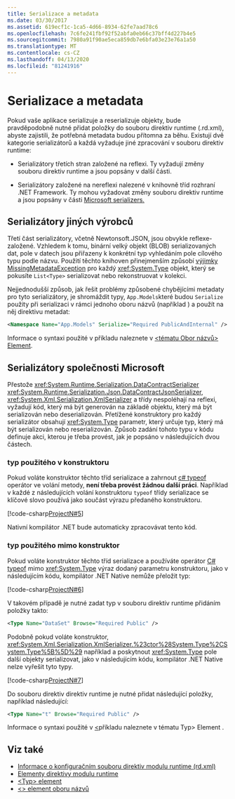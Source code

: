 ```yaml
---
title: Serializace a metadata
ms.date: 03/30/2017
ms.assetid: 619ecf1c-1ca5-4d66-8934-62fe7aad78c6
ms.openlocfilehash: 7c6fe241fbf92f52abfa0eb66c37bff4d227b4e5
ms.sourcegitcommit: 7980a91f90ae5eca859db7e6bfa03e23e76a1a50
ms.translationtype: MT
ms.contentlocale: cs-CZ
ms.lasthandoff: 04/13/2020
ms.locfileid: "81241916"
---
```

# <a name="serialization-and-metadata"></a>Serializace a metadata

Pokud vaše aplikace serializuje a reserializuje objekty, bude pravděpodobně nutné přidat položky do souboru direktiv runtime (.rd.xml), abyste zajistili, že potřebná metadata budou přítomna za běhu. Existují dvě kategorie serializátorů a každá vyžaduje jiné zpracování v souboru direktiv runtime:  
  
- Serializátory třetích stran založené na reflexi. Ty vyžadují změny souboru direktiv runtime a jsou popsány v další části.  
  
- Serializátory založené na nereflexi nalezené v knihovně tříd rozhraní .NET Framework. Ty mohou vyžadovat změny souboru direktiv runtime a jsou popsány v části [Microsoft serializers.](#Microsoft)  
  
<a name="ThirdParty"></a>
## <a name="third-party-serializers"></a>Serializátory jiných výrobců

 Třetí část serializátory, včetně Newtonsoft.JSON, jsou obvykle reflexe-založené. Vzhledem k tomu, binární velký objekt (BLOB) serializovaných dat, pole v datech jsou přiřazeny k konkrétní typ vyhledáním pole cílového typu podle názvu. Použití těchto knihoven přinejmenším způsobí [výjimky MissingMetadataException](missingmetadataexception-class-net-native.md) pro každý <xref:System.Type> objekt, který se pokusíte `List<Type>` serializovat nebo rekonstruovat v kolekci.  
  
 Nejjednodušší způsob, jak řešit problémy způsobené chybějícími metadaty pro tyto serializátory, je shromáždit typy, `App.Models`které budou `Serialize` použity při serializaci v rámci jednoho oboru názvů (například ) a použít na něj direktivu metadat:  
  
```xml  
<Namespace Name="App.Models" Serialize="Required PublicAndInternal" />  
```  
  
 Informace o syntaxi použité v příkladu naleznete v [ \<tématu Obor názvů> Element](namespace-element-net-native.md).  
  
<a name="Microsoft"></a>
## <a name="microsoft-serializers"></a>Serializátory společnosti Microsoft

 Přestože <xref:System.Runtime.Serialization.DataContractSerializer> <xref:System.Runtime.Serialization.Json.DataContractJsonSerializer>, <xref:System.Xml.Serialization.XmlSerializer> a třídy nespoléhají na reflexi, vyžadují kód, který má být generován na základě objektu, který má být serializován nebo deserializován. Přetížené konstruktory pro každý serializátor obsahují <xref:System.Type> parametr, který určuje typ, který má být serializován nebo reserializován. Způsob zadání tohoto typu v kódu definuje akci, kterou je třeba provést, jak je popsáno v následujících dvou částech.  
  
### <a name="typeof-used-in-the-constructor"></a>typ použitého v konstruktoru

 Pokud voláte konstruktor těchto tříd serializace a zahrnout [c# typeof](../../csharp/language-reference/operators/type-testing-and-cast.md#typeof-operator) operátor ve volání metody, **není třeba provést žádnou další práci**. Například v každé z následujících volání konstruktoru `typeof` třídy serializace se klíčové slovo používá jako součást výrazu předaného konstruktoru.  
  
 [!code-csharp[ProjectN#5](../../../samples/snippets/csharp/VS_Snippets_CLR/projectn/cs/serialize1.cs#5)]  
  
 Nativní kompilátor .NET bude automaticky zpracovávat tento kód.  
  
### <a name="typeof-used-outside-the-constructor"></a>typ použitého mimo konstruktor

 Pokud voláte konstruktor těchto tříd serializace a používáte operátor [C# typeof](../../csharp/language-reference/operators/type-testing-and-cast.md#typeof-operator) mimo <xref:System.Type> výraz dodaný parametru konstruktoru, jako v následujícím kódu, kompilátor .NET Native nemůže přeložit typ:  
  
 [!code-csharp[ProjectN#6](../../../samples/snippets/csharp/VS_Snippets_CLR/projectn/cs/serialize1.cs#6)]  
  
 V takovém případě je nutné zadat typ v souboru direktiv runtime přidáním položky takto:  
  
```xml  
<Type Name="DataSet" Browse="Required Public" />  
```  
  
 Podobně pokud voláte konstruktor, <xref:System.Xml.Serialization.XmlSerializer.%23ctor%28System.Type%2CSystem.Type%5B%5D%29> například a poskytnout <xref:System.Type> pole další objekty serializovat, jako v následujícím kódu, kompilátor .NET Native nelze vyřešit tyto typy.  
  
 [!code-csharp[ProjectN#7](../../../samples/snippets/csharp/VS_Snippets_CLR/projectn/cs/serialize1.cs#7)]  
  
 Do souboru direktiv direktiv runtime je nutné přidat následující položky, například následující:  
  
```xml  
<Type Name="t" Browse="Required Public" />  
```  
  
 Informace o syntaxi použité v [ \<](type-element-net-native.md)příkladu naleznete v tématu Typ> Element .  
  
## <a name="see-also"></a>Viz také

- [Informace o konfiguračním souboru direktiv modulu runtime (rd.xml)](runtime-directives-rd-xml-configuration-file-reference.md)
- [Elementy direktivy modulu runtime](runtime-directive-elements.md)
- [\<Typ> element](type-element-net-native.md)
- [\<> element oboru názvů](namespace-element-net-native.md)
